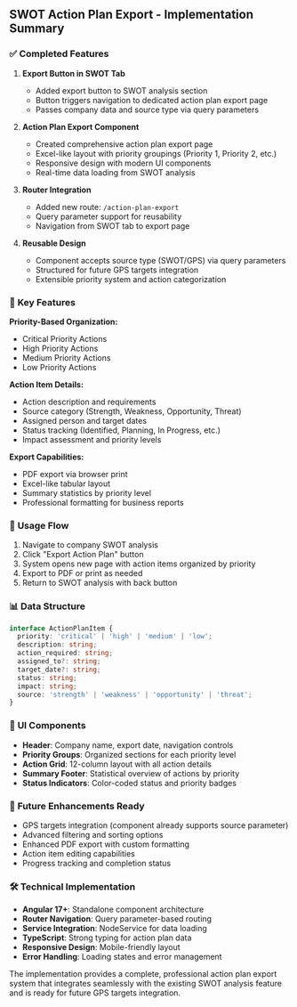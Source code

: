 ## SWOT Action Plan Export - Implementation Summary

### ✅ **Completed Features**

1. **Export Button in SWOT Tab**
   - Added export button to SWOT analysis section
   - Button triggers navigation to dedicated action plan export page
   - Passes company data and source type via query parameters

2. **Action Plan Export Component**
   - Created comprehensive action plan export page
   - Excel-like layout with priority groupings (Priority 1, Priority 2, etc.)
   - Responsive design with modern UI components
   - Real-time data loading from SWOT analysis

3. **Router Integration**
   - Added new route: `/action-plan-export`
   - Query parameter support for reusability
   - Navigation from SWOT tab to export page

4. **Reusable Design**
   - Component accepts source type (SWOT/GPS) via query parameters
   - Structured for future GPS targets integration
   - Extensible priority system and action categorization

### 🎯 **Key Features**

**Priority-Based Organization:**
- Critical Priority Actions
- High Priority Actions
- Medium Priority Actions
- Low Priority Actions

**Action Item Details:**
- Action description and requirements
- Source category (Strength, Weakness, Opportunity, Threat)
- Assigned person and target dates
- Status tracking (Identified, Planning, In Progress, etc.)
- Impact assessment and priority levels

**Export Capabilities:**
- PDF export via browser print
- Excel-like tabular layout
- Summary statistics by priority level
- Professional formatting for business reports

### 🔗 **Usage Flow**

1. Navigate to company SWOT analysis
2. Click "Export Action Plan" button
3. System opens new page with action items organized by priority
4. Export to PDF or print as needed
5. Return to SWOT analysis with back button

### 📊 **Data Structure**

```typescript
interface ActionPlanItem {
  priority: 'critical' | 'high' | 'medium' | 'low';
  description: string;
  action_required: string;
  assigned_to?: string;
  target_date?: string;
  status: string;
  impact: string;
  source: 'strength' | 'weakness' | 'opportunity' | 'threat';
}
```

### 🎨 **UI Components**

- **Header**: Company name, export date, navigation controls
- **Priority Groups**: Organized sections for each priority level
- **Action Grid**: 12-column layout with all action details
- **Summary Footer**: Statistical overview of actions by priority
- **Status Indicators**: Color-coded status and priority badges

### 🔄 **Future Enhancements Ready**

- GPS targets integration (component already supports source parameter)
- Advanced filtering and sorting options
- Enhanced PDF export with custom formatting
- Action item editing capabilities
- Progress tracking and completion status

### 🛠 **Technical Implementation**

- **Angular 17+**: Standalone component architecture
- **Router Navigation**: Query parameter-based routing
- **Service Integration**: NodeService for data loading
- **TypeScript**: Strong typing for action plan data
- **Responsive Design**: Mobile-friendly layout
- **Error Handling**: Loading states and error management

The implementation provides a complete, professional action plan export system that integrates seamlessly with the existing SWOT analysis feature and is ready for future GPS targets integration.
